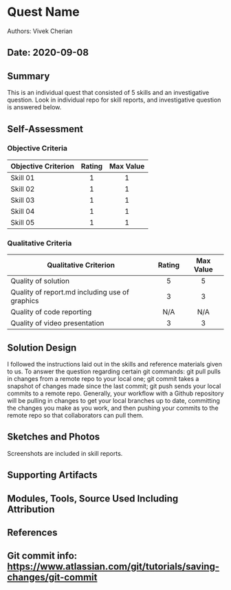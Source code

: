 # Quest Name
Authors: Vivek Cherian

Date: 2020-09-08
-----

## Summary
This is an individual quest that consisted of 5 skills and an investigative question. Look in individual repo for skill reports, and investigative question is answered below.

## Self-Assessment

### Objective Criteria

| Objective Criterion | Rating | Max Value  | 
|---------------------------------------------|:-----------:|:---------:|
| Skill 01 | 1  |  1     | 
| Skill 02 | 1 |  1     | 
| Skill 03 | 1 |  1     | 
| Skill 04 | 1  |  1     | 
| Skill 05 | 1 |  1     | 


### Qualitative Criteria

| Qualitative Criterion | Rating | Max Value  | 
|---------------------------------------------|:-----------:|:---------:|
| Quality of solution | 5 |  5     | 
| Quality of report.md including use of graphics |3  |  3     | 
| Quality of code reporting | N/A |  N/A     | 
| Quality of video presentation | 3  |  3     | 


## Solution Design
I followed the instructions laid out in the skills and reference materials given to us. To answer the question regarding certain git commands: git pull pulls in changes from a remote repo to your local one; git commit takes a snapshot of changes made since the last commit; git push sends your local commits to a remote repo. Generally, your workflow with a Github repository will be pulling in changes to get your local branches up to date, committing the changes you make as you work, and then pushing your commits to the remote repo so that collaborators can pull them.


## Sketches and Photos
Screenshots are included in skill reports.

## Supporting Artifacts

## Modules, Tools, Source Used Including Attribution

## References
Git commit info: https://www.atlassian.com/git/tutorials/saving-changes/git-commit
-----

